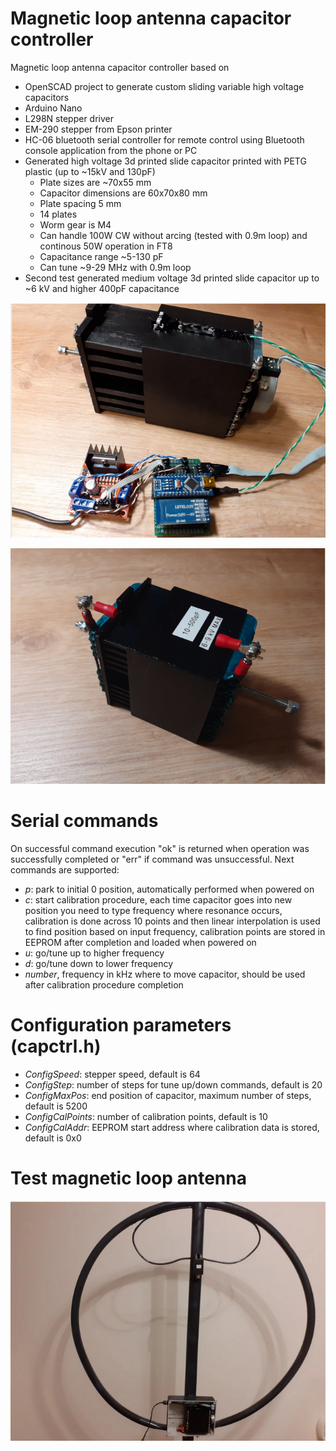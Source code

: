 # Magnetic loop antenna capacitor controller
Magnetic loop antenna capacitor controller based on 
 - OpenSCAD project to generate custom sliding variable high voltage capacitors
 - Arduino Nano
 - L298N stepper driver
 - EM-290 stepper from Epson printer
 - HC-06 bluetooth serial controller for remote control using Bluetooth console application from the phone or PC
 - Generated high voltage 3d printed slide capacitor printed with PETG plastic (up to ~15kV and 130pF)
   - Plate sizes are ~70x55 mm
   - Capacitor dimensions are 60x70x80 mm
   - Plate spacing 5 mm
   - 14 plates
   - Worm gear is M4
   - Can handle 100W CW without arcing (tested with 0.9m loop) and continous 50W operation in FT8
   - Capacitance range ~5-130 pF
   - Can tune ~9-29 MHz with 0.9m loop
 - Second test generated medium voltage 3d printed slide capacitor up to ~6 kV and higher 400pF capacitance

![alt text](extras/images/magloop.png)

![alt text](extras/images/magloop2.png)

# Serial commands
On successful command execution "ok" is returned when operation was successfully completed or "err" if command was unsuccessful. Next commands are supported:
 - *p*: park to initial 0 position, automatically performed when powered on
 - *c*: start calibration procedure, each time capacitor goes into new position you need to type frequency where resonance occurs, calibration is done across 10 points and then linear interpolation is used to find position based on input frequency, calibration points are stored in EEPROM after completion and loaded when powered on
 - *u*: go/tune up to higher frequency
 - *d*: go/tune down to lower frequency
 - *number*, frequency in kHz where to move capacitor, should be used after calibration procedure completion

# Configuration parameters (capctrl.h)
 - *ConfigSpeed*: stepper speed, default is 64
 - *ConfigStep*: number of steps for tune up/down commands, default is 20
 - *ConfigMaxPos*: end position of capacitor, maximum number of steps, default is 5200
 - *ConfigCalPoints*: number of calibration points, default is 10
 - *ConfigCalAddr*: EEPROM start address where calibration data is stored, default is 0x0

# Test magnetic loop antenna
![alt text](extras/images/magloop_test.png)
